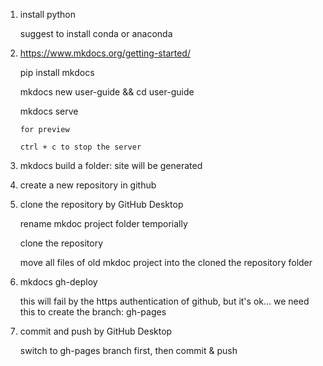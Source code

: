 

1. install python

   suggest to install conda or anaconda


2. https://www.mkdocs.org/getting-started/

   pip install mkdocs

   mkdocs new user-guide && cd user-guide

   mkdocs serve 

       for preview

       ctrl + c to stop the server

3. mkdocs build
        a folder: site will be generated

4. create a new repository in github

5. clone the repository by GitHub Desktop

    rename mkdoc project folder temporially

    clone the repository

    move all files of old mkdoc project into the cloned the repository folder

6. mkdocs gh-deploy

    this will fail by the https authentication of github, but it's ok... we need this to create the branch: gh-pages

7. commit and push by GitHub Desktop

    switch to gh-pages branch first, then commit & push




